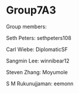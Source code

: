 # Group7A3

Group members:

Seth Peters: sethpeters108

Carl Wiebe: DiplomaticSF

Sangmin Lee: winnibear12

Steven Zhang: Moyumole

S M Rukunujjaman: eemonn
